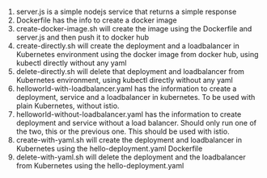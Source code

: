 1. server.js is a simple nodejs service that returns a simple response
2. Dockerfile has the info to create a docker image
3. create-docker-image.sh will create the image using the Dockerfile and server.js and then push it to docker hub
4. create-directly.sh will create the deployment and a loadbalancer in Kubernetes environment using the docker image from docker hub, using kubectl directly without any yaml
5. delete-directly.sh will delete that deployment and loadbalancer from Kubernetes environment, using kubectl directly without any yaml
6. helloworld-with-loadbalancer.yaml has the information to create a deployment, service and a loadbalancer in kubernetes. To be used with plain Kubernetes, without istio.
7. helloworld-without-loadbalancer.yaml has the information to create deployment and service without a load balancer. Should only run one of the two, this or the previous one. This should be used with istio.
8. create-with-yaml.sh will create the deployment and loadbalancer in Kubernetes using the hello-deployment.yaml Dockerfile
9. delete-with-yaml.sh will delete the deployment and the loadbalancer from Kubernetes using the hello-deployment.yaml